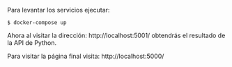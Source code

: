 Para levantar los servicios ejecutar:

    $ docker-compose up

Ahora al visitar la dirección: http://localhost:5001/ obtendrás el resultado de la API de Python.

Para visitar la página final visita: http://localhost:5000/
